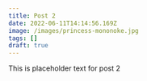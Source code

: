 ```yaml
---
title: Post 2
date: 2022-06-11T14:14:56.169Z
image: /images/princess-mononoke.jpg
tags: []
draft: true
---
```

This is placeholder text for post 2
